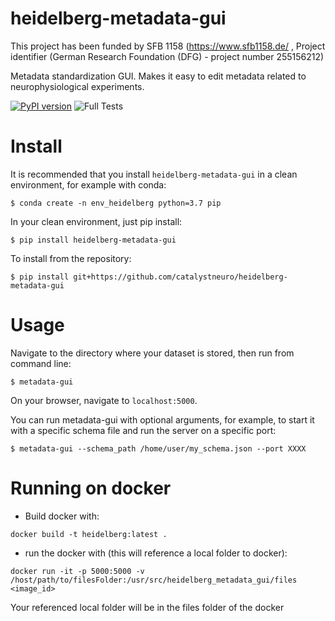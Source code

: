 # heidelberg-metadata-gui

This project has been funded by SFB 1158 (https://www.sfb1158.de/ , Project identifier (German Research Foundation (DFG) - project number 255156212)

Metadata standardization GUI. Makes it easy to edit metadata related to neurophysiological experiments.

[![PyPI version](https://badge.fury.io/py/heidelberg-metadata-gui.svg)](https://badge.fury.io/py/heidelberg-metadata-gui)
![Full Tests](https://github.com/catalystneuro/heidelberg-metadata-gui/actions/workflows/python-app.yml/badge.svg)


# Install
It is recommended that you install `heidelberg-metadata-gui` in a clean environment, for example with conda:
```
$ conda create -n env_heidelberg python=3.7 pip
```

In your clean environment, just pip install:
```
$ pip install heidelberg-metadata-gui
```

To install from the repository:
```
$ pip install git+https://github.com/catalystneuro/heidelberg-metadata-gui
```

# Usage

Navigate to the directory where your dataset is stored, then run from command line:
```
$ metadata-gui
```

On your browser, navigate to `localhost:5000`.

You can run metadata-gui with optional arguments, for example, to start it with a specific schema file and run the server on a specific port:
```
$ metadata-gui --schema_path /home/user/my_schema.json --port XXXX
```

# Running on docker

- Build docker with:  
```
docker build -t heidelberg:latest .
```

- run the docker with (this will reference a local folder to docker):  
```
docker run -it -p 5000:5000 -v /host/path/to/filesFolder:/usr/src/heidelberg_metadata_gui/files <image_id>
```

Your referenced local folder will be in the files folder of the docker
